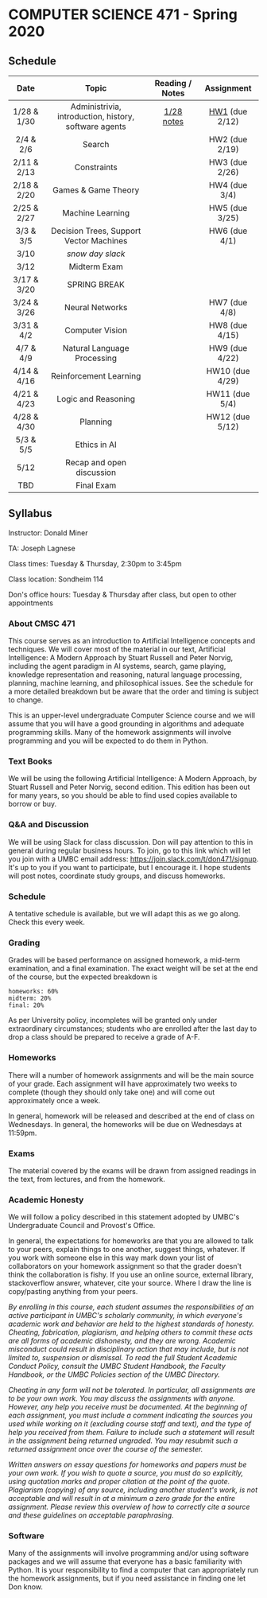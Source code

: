 # COMPUTER SCIENCE 471 - Spring 2020

## Schedule 

| Date          | Topic                        | Reading / Notes | Assignment |
|:-------------:|:----------------------------:|:-------:|:-------:|
| 1/28 & 1/30 | Administrivia, introduction, history, software agents | [1/28 notes](https://github.com/donaldpminer/cmsc471-spring20/blob/master/1-28-notes.txt)  | [HW1](https://github.com/donaldpminer/cmsc471-spring20/blob/master/hw1.txt) (due 2/12) |
| 2/4 & 2/6 | Search |  | HW2 (due 2/19) |
| 2/11 & 2/13 | Constraints |  |  HW3 (due 2/26) |
| 2/18 & 2/20 | Games & Game Theory |  |  HW4 (due 3/4) |
| 2/25 & 2/27 | Machine Learning |  | HW5 (due 3/25) |
| 3/3 & 3/5 | Decision Trees, Support Vector Machines |  | HW6 (due 4/1)|
| 3/10 | _snow day slack_ | | |
| 3/12 | Midterm Exam | | |
| 3/17 & 3/20 | SPRING BREAK | | |
| 3/24 & 3/26 | Neural Networks |  | HW7 (due 4/8) |
| 3/31 & 4/2| Computer Vision |  | HW8 (due 4/15) |
| 4/7 & 4/9 | Natural Language Processing |  | HW9 (due 4/22) |
| 4/14 & 4/16 | Reinforcement Learning |  | HW10 (due 4/29) |
| 4/21 & 4/23 | Logic and Reasoning |  | HW11 (due 5/4) |
| 4/28 & 4/30 | Planning |  | HW12 (due 5/12) |
| 5/3 & 5/5 | Ethics in AI | | |
| 5/12 | Recap and open discussion |  | |
| TBD | Final Exam | | |

## Syllabus

Instructor: Donald Miner

TA: Joseph Lagnese

Class times: Tuesday & Thursday, 2:30pm to 3:45pm

Class location: Sondheim 114

Don's office hours: Tuesday & Thursday after class, but open to other appointments


### About CMSC 471

This course serves as an introduction to Artificial Intelligence concepts and techniques. We will cover most of the material in our text, Artificial Intelligence: A Modern Approach by Stuart Russell and Peter Norvig, including the agent paradigm in AI systems, search, game playing, knowledge representation and reasoning, natural language processing, planning, machine learning, and philosophical issues. See the schedule for a more detailed breakdown but be aware that the order and timing is subject to change.

This is an upper-level undergraduate Computer Science course and we will assume that you will have a good grounding in algorithms and adequate programming skills. Many of the homework assignments will involve programming and you will be expected to do them in Python.

### Text Books

We will be using the following Artificial Intelligence: A Modern Approach, by Stuart Russell and Peter Norvig, second edition. This edition has been out for many years, so you should be able to find used copies available to borrow or buy.

### Q&A and Discussion

We will be using Slack for class discussion. Don will pay attention to this in general during regular business hours. To join, go to this link which will let you join with a UMBC email address: https://join.slack.com/t/don471/signup. It's up to you if you want to participate, but I encourage it. I hope students will post notes, coordinate study groups, and discuss homeworks.

### Schedule
A tentative schedule is available, but we will adapt this as we go along. Check this every week.

### Grading

Grades will be based performance on assigned homework, a mid-term examination, and a final examination. The exact weight will be set at the end of the course, but the expected breakdown is

    homeworks: 60%
    midterm: 20%
    final: 20%

As per University policy, incompletes will be granted only under extraordinary circumstances; students who are enrolled after the last day to drop a class should be prepared to receive a grade of A-F.

### Homeworks

There will a number of homework assignments and will be the main source of your grade. Each assignment will have approximately two weeks to complete (though they should only take one) and will come out approximately once a week. 

In general, homework will be released and described at the end of class on Wednesdays. In general, the homeworks will be due on Wednesdays at 11:59pm. 


### Exams

The material covered by the exams will be drawn from assigned readings in the text, from lectures, and from the homework.


### Academic Honesty

We will follow a policy described in this statement adopted by UMBC's Undergraduate Council and Provost's Office.

In general, the expectations for homeworks are that you are allowed to talk to your peers, explain things to one another, suggest things, whatever. If you work with someone else in this way mark down your list of collaborators on your homework assignment so that the grader doesn't think the collaboration is fishy. If you use an online source, external library, stackoverflow answer, whatever, cite your source. Where I draw the line is copy/pasting anything from your peers. 

*By enrolling in this course, each student assumes the responsibilities of an active participant in UMBC's scholarly community, in which everyone's academic work and behavior are held to the highest standards of honesty. Cheating, fabrication, plagiarism, and helping others to commit these acts are all forms of academic dishonesty, and they are wrong. Academic misconduct could result in disciplinary action that may include, but is not limited to, suspension or dismissal. To read the full Student Academic Conduct Policy, consult the UMBC Student Handbook, the Faculty Handbook, or the UMBC Policies section of the UMBC Directory.* 

*Cheating in any form will not be tolerated. In particular, all assignments are to be your own work. You may discuss the assignments with anyone. However, any help you receive must be documented. At the beginning of each assignment, you must include a comment indicating the sources you used while working on it (excluding course staff and text), and the type of help you received from them. Failure to include such a statement will result in the assignment being returned ungraded. You may resubmit such a returned assignment once over the course of the semester.*

*Written answers on essay questions for homeworks and papers must be your own work. If you wish to quote a source, you must do so explicitly, using quotation marks and proper citation at the point of the quote. Plagiarism (copying) of any source, including another student's work, is not acceptable and will result in at a minimum a zero grade for the entire assignment. Please review this overview of how to correctly cite a source and these guidelines on acceptable paraphrasing.*

### Software

Many of the assignments will involve programming and/or using software packages and we will assume that everyone has a basic familiarity with Python. It is your responsibility to find a computer that can appropriately run the homework assignments, but if you need assistance in finding one let Don know.
